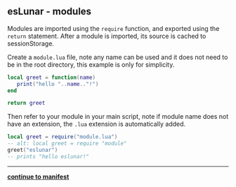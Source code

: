 esLunar - modules
---
Modules are imported using the `require` function, and exported using the `return` statement. After a module is imported, its source is cached to sessionStorage.

Create a `module.lua` file, note any name can be used and it does not need to be in the root directory, this example is only for simplicity.

```lua
local greet = function(name)
   print("hello "..name.."!")
end

return greet
```

Then refer to your module in your main script, note if module name does not have an extension, the `.lua` extension is automatically added.

```lua
local greet = require("module.lua")
-- alt: local greet = require "module"
greet("eslunar")
-- prints "hello eslunar!"
```


---
**[continue to manifest](./manifest.md)**









